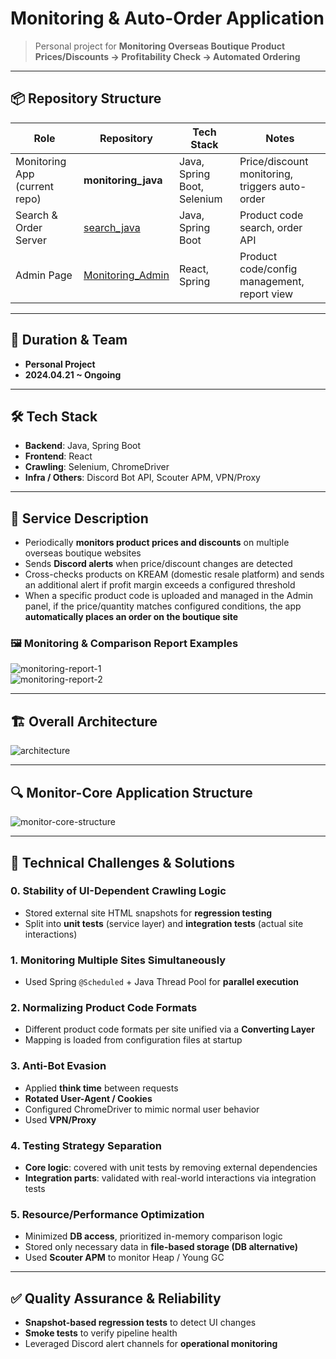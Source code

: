 # Monitoring & Auto-Order Application  

> Personal project for **Monitoring Overseas Boutique Product Prices/Discounts → Profitability Check → Automated Ordering**  

---

## 📦 Repository Structure  

| Role | Repository | Tech Stack | Notes |
| --- | --- | --- | --- |
| Monitoring App (current repo) | **monitoring_java** | Java, Spring Boot, Selenium | Price/discount monitoring, triggers auto-order |
| Search & Order Server | [search_java](https://github.com/hosunghan-0821/search_java) | Java, Spring Boot | Product code search, order API |
| Admin Page | [Monitoring_Admin](https://github.com/hosunghan-0821/Monitoring_Admin) | React, Spring | Product code/config management, report view |

---

## 📅 Duration & Team  
- **Personal Project**  
- **2024.04.21 ~ Ongoing**  

---

## 🛠 Tech Stack  
- **Backend**: Java, Spring Boot  
- **Frontend**: React  
- **Crawling**: Selenium, ChromeDriver  
- **Infra / Others**: Discord Bot API, Scouter APM, VPN/Proxy  

---

## 🎯 Service Description  

- Periodically **monitors product prices and discounts** on multiple overseas boutique websites  
- Sends **Discord alerts** when price/discount changes are detected  
- Cross-checks products on KREAM (domestic resale platform) and sends an additional alert if profit margin exceeds a configured threshold  
- When a specific product code is uploaded and managed in the Admin panel, if the price/quantity matches configured conditions, the app **automatically places an order on the boutique site**  

### 🖼 Monitoring & Comparison Report Examples  
![monitoring-report-1](https://github.com/hosunghan-0821/monitoring_java/assets/79980357/0290427f-29a0-489b-bf58-bed27fff2a1c)  
![monitoring-report-2](https://github.com/hosunghan-0821/monitoring_java/assets/79980357/a448bf6d-463b-4627-b29a-00d01edebb74)  

---

## 🏗 Overall Architecture  

![architecture](https://github.com/user-attachments/assets/49d3e37d-663b-4049-9336-b561b0b798bb)  

---

## 🔍 Monitor-Core Application Structure  

![monitor-core-structure](https://github.com/hosunghan-0821/monitoring_java/assets/79980357/6b371a3b-0c0e-4149-a24f-5daab6e02de2)  

---

## 🧠 Technical Challenges & Solutions  

### 0. Stability of UI-Dependent Crawling Logic  
- Stored external site HTML snapshots for **regression testing**  
- Split into **unit tests** (service layer) and **integration tests** (actual site interactions)  

### 1. Monitoring Multiple Sites Simultaneously  
- Used Spring `@Scheduled` + Java Thread Pool for **parallel execution**  

### 2. Normalizing Product Code Formats  
- Different product code formats per site unified via a **Converting Layer**  
- Mapping is loaded from configuration files at startup  

### 3. Anti-Bot Evasion  
- Applied **think time** between requests  
- **Rotated User-Agent / Cookies**  
- Configured ChromeDriver to mimic normal user behavior  
- Used **VPN/Proxy**  

### 4. Testing Strategy Separation  
- **Core logic**: covered with unit tests by removing external dependencies  
- **Integration parts**: validated with real-world interactions via integration tests  

### 5. Resource/Performance Optimization  
- Minimized **DB access**, prioritized in-memory comparison logic  
- Stored only necessary data in **file-based storage (DB alternative)**  
- Used **Scouter APM** to monitor Heap / Young GC  

---

## ✅ Quality Assurance & Reliability  

- **Snapshot-based regression tests** to detect UI changes  
- **Smoke tests** to verify pipeline health  
- Leveraged Discord alert channels for **operational monitoring**  
